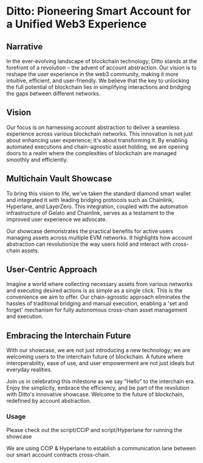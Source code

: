 # Ditto: Pioneering Smart Account for a Unified Web3 Experience

## Narrative

In the ever-evolving landscape of blockchain technology, Ditto stands at the forefront of a revolution – the advent of account abstraction. Our vision is to reshape the user experience in the web3 community, making it more intuitive, efficient, and user-friendly. We believe that the key to unlocking the full potential of blockchain lies in simplifying interactions and bridging the gaps between different networks.

## Vision

Our focus is on harnessing account abstraction to deliver a seamless experience across various blockchain networks. This innovation is not just about enhancing user experience; it's about transforming it. By enabling automated executions and chain-agnostic asset holding, we are opening doors to a realm where the complexities of blockchain are managed smoothly and efficiently.

## Multichain Vault Showcase

To bring this vision to life, we've taken the standard diamond smart wallet and integrated it with leading bridging protocols such as Chainlink, Hyperlane, and LayerZero. This integration, coupled with the automation infrastructure of Gelato and Chainlink, serves as a testament to the improved user experience we advocate.

Our showcase demonstrates the practical benefits for active users managing assets across multiple EVM networks. It highlights how account abstraction can revolutionize the way users hold and interact with cross-chain assets.

## User-Centric Approach

Imagine a world where collecting necessary assets from various networks and executing desired actions is as simple as a single click. This is the convenience we aim to offer. Our chain-agnostic approach eliminates the hassles of traditional bridging and manual execution, enabling a 'set and forget' mechanism for fully autonomous cross-chain asset management and execution.

## Embracing the Interchain Future

With our showcase, we are not just introducing a new technology; we are welcoming users to the interchain future of blockchain. A future where interoperability, ease of use, and user empowerment are not just ideals but everyday realities.

Join us in celebrating this milestone as we say "Hello" to the interchain era. Enjoy the simplicity, embrace the efficiency, and be part of the revolution with Ditto's innovative showcase. Welcome to the future of blockchain, redefined by account abstraction.

### Usage

Please check out the script/CCIP and script/Hyperlane for running the showcase

We are using CCIP & Hyperlane to establish a communication lane between our smart account contracts cross-chain. 
